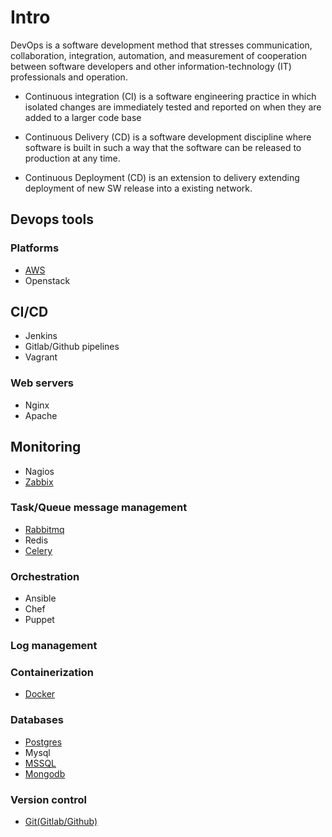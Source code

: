 # Intro

DevOps is a software development method that stresses communication, collaboration, integration, automation, and measurement of cooperation between software developers and other information-technology (IT) professionals and operation.

* Continuous integration (CI) is a software engineering practice in which isolated changes are immediately tested and reported on when they are added to a larger code base

* Continuous Delivery (CD) is a software development discipline where software is built in such a way that the software can be released to production at any time.

* Continuous Deployment (CD) is an extension to delivery extending deployment of new SW release into a existing network.


## Devops tools 
### Platforms
* [AWS](https://github.com/dirakx1/AWS)
* Openstack

## CI/CD
* Jenkins
* Gitlab/Github pipelines
* Vagrant

### Web servers
* Nginx
* Apache
## Monitoring
* Nagios
* [Zabbix](https://github.com/dirakx1/Zabbix)
### Task/Queue message management
* [Rabbitmq](https://github.com/dirakx1/Rabbitmq)
* Redis
* [Celery](https://github.com/dirakx/Celery)
### Orchestration
* Ansible
* Chef
* Puppet
### Log management
### Containerization
* [Docker](https://github.com/dirakx/Docker)
### Databases
* [Postgres](https://github.com/dirakx/Postgres)
* Mysql
* [MSSQL](https://github.com/dirakx/Mssql)
* [Mongodb](https://github.com/dirakx/Mongodb)
### Version control
* [Git(Gitlab/Github)](https://github.com/dirakx/Git)


 








